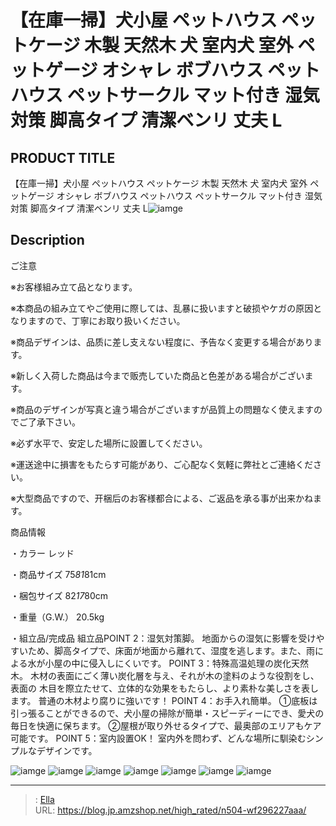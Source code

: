 # 【在庫一掃】犬小屋  ペットハウス ペットケージ 木製 天然木 犬 室内犬 室外 ペットゲージ オシャレ ボブハウス ペットハウス ペットサークル マット付き 湿気対策  脚高タイプ 清潔ベンリ 丈夫 L


## PRODUCT TITLE 

【在庫一掃】犬小屋  ペットハウス ペットケージ 木製 天然木 犬 室内犬 室外 ペットゲージ オシャレ ボブハウス ペットハウス ペットサークル マット付き 湿気対策  脚高タイプ 清潔ベンリ 丈夫 L![iamge](https://b2bfiles1.gigab2b.cn/image/wkseller/1157/20221028_7c6f125421a0a11b6d27893205df1be7.jpg)

## Description

ご注意

※お客様組み立て品となります。

※本商品の組み立てやご使用に際しては、乱暴に扱いますと破损やケガの原因となりますので、丁寧にお取り扱いください。

※商品デザインは、品质に差し支えない程度に、予告なく変更する場合があります。

※新しく入荷した商品は今まで贩売していた商品と色差がある場合がございます。

※商品のデザインが写真と違う場合がございますが品質上の問題なく使えますのでご了承下さい。

※必ず水平で、安定した場所に設置してください。

※運送途中に損害をもたらす可能があり、ご心配なく気軽に弊社とご連絡ください。

※大型商品ですので、开梱后のお客様都合による、ご返品を承る事が出来かねます。




商品情報




・カラー
レッド


・商品サイズ
75*81*81cm


・梱包サイズ
82*17*80cm


・重量（G.W.）
20.5kg


・組立品/完成品
組立品POINT 2：湿気対策脚。 地面からの湿気に影響を受けやすいため、脚高タイプで、床面が地面から離れて、湿度を逃します。また、雨による水が小屋の中に侵入しにくいです。
POINT 3：特殊高温処理の炭化天然木。 木材の表面にごく薄い炭化層を与え、それが木の塗料のような役割をし、表面の 木目を際立たせて、立体的な効果をもたらし、より素朴な美しさを表します。 普通の木材より腐りに強いです！
POINT 4：お手入れ簡単。 ①底板は引っ張ることができるので、犬小屋の掃除が簡単・スピーディーにでき、愛犬の毎日を快適に保ちます。 ➁屋根が取り外せるタイプで、最奥部のエリアもケア可能です。
POINT 5：室内設置OK！ 室内外を問わず、どんな場所に馴染むシンプルなデザインです。






![iamge](https://b2bfiles1.gigab2b.cn/image/wkseller/1157/20221028_325e7f36a6a81686158360d1548c07ca.jpg)
![iamge](https://b2bfiles1.gigab2b.cn/image/wkseller/1157/20221028_12bafbaf389f9fb77eefdb71b8a1ba5c.jpg)
![iamge](https://b2bfiles1.gigab2b.cn/image/wkseller/1157/20221028_b5eb59b273b5a1065a4c53df08497e35.jpg)
![iamge](https://b2bfiles1.gigab2b.cn/image/wkseller/1157/20221028_7a3b8132ed5c6b79b83f10c3045cd30c.jpg)
![iamge](https://b2bfiles1.gigab2b.cn/image/wkseller/1157/20221028_8e3b9959a59653859abdca7f0df103f2.jpg)
![iamge](https://b2bfiles1.gigab2b.cn/image/wkseller/1157/20221028_c0a92f96db8edc6009a3dd7b3d857e30.jpg)
![iamge](https://b2bfiles1.gigab2b.cn/image/wkseller/1157/20221028_0e4e87cdc61a3f24fa14c0f322f30dfb.jpg)


---

> : [Ella](https://blog.jp.amzshop.net/)  
> URL: https://blog.jp.amzshop.net/high_rated/n504-wf296227aaa/  

